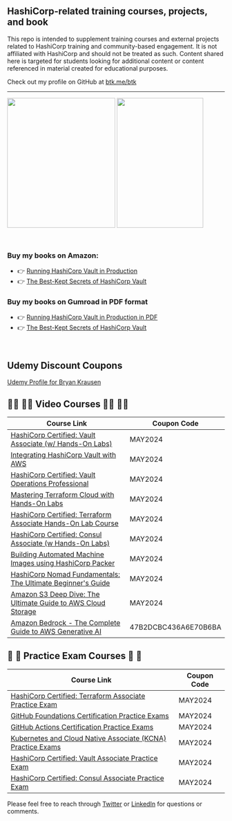## HashiCorp-related training courses, projects, and book

This repo is intended to supplement training courses and external projects related to HashiCorp training and community-based engagement. It is not affiliated with HashiCorp and should not be treated as such. Content shared here is targeted for students looking for additional content or content referenced in material created for educational purposes.

Check out my profile on GitHub at [btk.me/btk](btk.me/btk)

*********************************************************************************

<a href="https://amzn.to/2UeUjAI"> <img align="center" alt="" src="https://images-na.ssl-images-amazon.com/images/I/41SXDY4t6-L._SX404_BO1,204,203,200_.jpg" width="250" height="300" /></a>
<a href="https://amzn.to/3HAw4pF"> <img align="center" alt="" src="https://m.media-amazon.com/images/I/41MY0+EHAbL._SX331_BO1,204,203,200_.jpg" width="200" height="300" /></a>

<br>

### **Buy my books on Amazon:**
- 👉 [Running HashiCorp Vault in Production](https://amzn.to/2UeUjAI)
- 👉 [The Best-Kept Secrets of HashiCorp Vault](https://amzn.to/3HAw4pF)

### **Buy my books on Gumroad in PDF format**
- 👉 [Running HashiCorp Vault in Production in PDF](https://gum.co/vaultbook/)
- 👉 [The Best-Kept Secrets of HashiCorp Vault](https://btkrausen.gumroad.com/l/secretsofvault)
<br>

## **Udemy Discount Coupons**

[Udemy Profile for Bryan Krausen](https://www.udemy.com/user/bryan-krausen/ "Udemy Profile")

## 🧑‍💻 🧑‍💻 Video Courses 🧑‍💻 🧑‍💻

| Course Link | Coupon Code |
| ----------- | ----------- |
| [HashiCorp Certified: Vault Associate (w/ Hands-On Labs)](https://btk.me/v) | MAY2024 |
| [Integrating HashiCorp Vault with AWS](https://btk.me/vaws) | MAY2024 |
| [HashiCorp Certified: Vault Operations Professional](https://btk.me/vp) | MAY2024 |
| [Mastering Terraform Cloud with Hands-On Labs](https://btk.me/tfc) | MAY2024 |
| [HashiCorp Certified: Terraform Associate Hands-On Lab Course](https://btk.me/tfhol) | MAY2024 |
| [HashiCorp Certified: Consul Associate (w Hands-On Labs)](https://btk.me/c) | MAY2024 |
| [Building Automated Machine Images using HashiCorp Packer](https://btk.me/p) | MAY2024 |
| [HashiCorp Nomad Fundamentals: The Ultimate Beginner's Guide](https://btk.me/n) | MAY2024 |
| [Amazon S3 Deep Dive: The Ultimate Guide to AWS Cloud Storage](https://btk.me/s3) | MAY2024 |
| [Amazon Bedrock - The Complete Guide to AWS Generative AI](https://btk.me/ab) | 47B2DCBC436A6E70B6BA |


## 📝 📝 Practice Exam Courses 📝 📝
| Course Link | Coupon Code |
| ----------- | ----------- |
| [HashiCorp Certified: Terraform Associate Practice Exam](https://btk.me/tf) | MAY2024 |
| [GitHub Foundations Certification Practice Exams](https://btk.me/ghp) | MAY2024 |
| [GitHub Actions Certification Practice Exams](https://btk.me/gha) | MAY2024 |
| [Kubernetes and Cloud Native Associate (KCNA) Practice Exams](https://btk.me/kcna) | MAY2024 |
| [HashiCorp Certified: Vault Associate Practice Exam](https://btk.me/vpe) | MAY2024 |
| [HashiCorp Certified: Consul Associate Practice Exam](https://btk.me/cpe) | MAY2024 |

Please feel free to reach through [Twitter](https://twitter.com/btkrausen) or [LinkedIn](https://www.linkedin.com/in/bryan-krausen-5ab8794/) for questions or comments.
